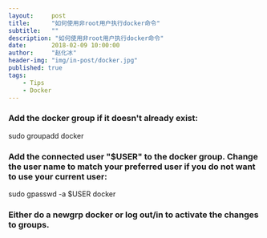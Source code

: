 ```yaml
---
layout:     post
title:      "如何使用非root用户执行docker命令"
subtitle:   ""
description: "如何使用非root用户执行docker命令"
date:       2018-02-09 10:00:00
author:     "赵化冰"
header-img: "img/in-post/docker.jpg"
published: true
tags:
    - Tips
    - Docker
---
```


### Add the docker group if it doesn't already exist:

sudo groupadd docker

### Add the connected user "$USER" to the docker group. Change the user name to match your preferred user if you do not want to use your current user:

sudo gpasswd -a $USER docker

### Either do a newgrp docker or log out/in to activate the changes to groups.
